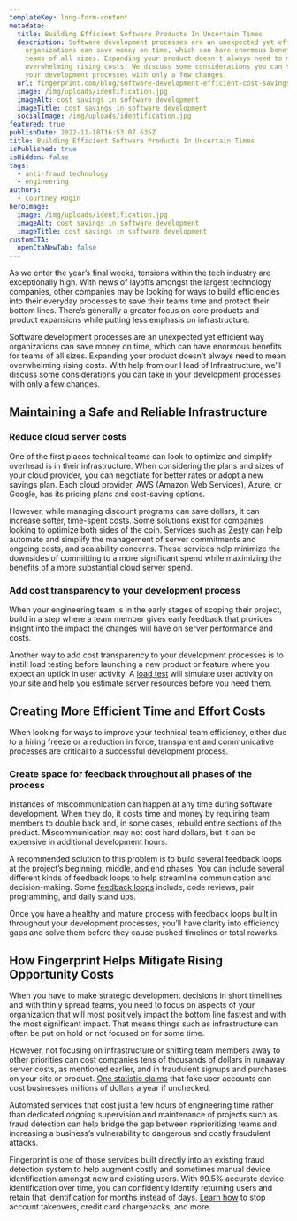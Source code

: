 ```yaml
---
templateKey: long-form-content
metadata:
  title: Building Efficient Software Products In Uncertain Times
  description: Software development processes are an unexpected yet efficient way
    organizations can save money on time, which can have enormous benefits for
    teams of all sizes. Expanding your product doesn’t always need to mean
    overwhelming rising costs. We discuss some considerations you can take in
    your development processes with only a few changes.
  url: fingerprint.com/blog/software-development-efficient-cost-savings
  image: /img/uploads/identification.jpg
  imageAlt: cost savings in software development
  imageTitle: cost savings in software development
  socialImage: /img/uploads/identification.jpg
featured: true
publishDate: 2022-11-18T16:53:07.635Z
title: Building Efficient Software Products In Uncertain Times
isPublished: true
isHidden: false
tags:
  - anti-fraud technology
  - engineering
authors:
  - Courtney Rogin
heroImage:
  image: /img/uploads/identification.jpg
  imageAlt: cost savings in software development
  imageTitle: cost savings in software development
customCTA:
  openCtaNewTab: false
---
```

As we enter the year’s final weeks, tensions within the tech industry are exceptionally high. With news of layoffs amongst the largest technology companies, other companies may be looking for ways to build efficiencies into their everyday processes to save their teams time and protect their bottom lines. There’s generally a greater focus on core products and product expansions while putting less emphasis on infrastructure.

Software development processes are an unexpected yet efficient way organizations can save money on time, which can have enormous benefits for teams of all sizes. Expanding your product doesn’t always need to mean overwhelming rising costs. With help from our Head of Infrastructure, we’ll discuss some considerations you can take in your development processes with only a few changes.

## Maintaining a Safe and Reliable Infrastructure

### Reduce cloud server costs

One of the first places technical teams can look to optimize and simplify overhead is in their infrastructure. When considering the plans and sizes of your cloud provider, you can negotiate for better rates or adopt a new savings plan. Each cloud provider, AWS (Amazon Web Services), Azure, or Google, has its pricing plans and cost-saving options. 

However, while managing discount programs can save dollars, it can increase softer, time-spent costs. Some solutions exist for companies looking to optimize both sides of the coin. Services such as [Zesty](https://zesty.co/products/commitment-manager/) can help automate and simplify the management of server commitments and ongoing costs, and scalability concerns. These services help minimize the downsides of committing to a more significant spend while maximizing the benefits of a more substantial cloud server spend. 

### Add cost transparency to your development process

When your engineering team is in the early stages of scoping their project, build in a step where a team member gives early feedback that provides insight into the impact the changes will have on server performance and costs. 

Another way to add cost transparency to your development processes is to instill load testing before launching a new product or feature where you expect an uptick in user activity. A [load test](https://twinsunsolutions.com/blog/how-to-estimate-hosting-costs-with-load-testing/) will simulate user activity on your site and help you estimate server resources before you need them. 

## Creating More Efficient Time and Effort Costs

When looking for ways to improve your technical team efficiency, either due to a hiring freeze or a reduction in force, transparent and communicative processes are critical to a successful development process. 

### Create space for feedback throughout all phases of the process

Instances of miscommunication can happen at any time during software development. When they do, it costs time and money by requiring team members to double back and, in some cases, rebuild entire sections of the product. Miscommunication may not cost hard dollars, but it can be expensive in additional development hours. 

A recommended solution to this problem is to build several feedback loops at the project’s beginning, middle, and end phases. You can include several different kinds of feedback loops to help streamline communication and decision-making. Some [feedback loops](https://lucamezzalira.medium.com/the-power-of-feedback-loops-f8e27e8ac25f) include, code reviews, pair programming, and daily stand ups.

Once you have a healthy and mature process with feedback loops built in throughout your development processes, you’ll have clarity into efficiency gaps and solve them before they cause pushed timelines or total reworks. 

## How Fingerprint Helps Mitigate Rising Opportunity Costs 

When you have to make strategic development decisions in short timelines and with thinly spread teams, you need to focus on aspects of your organization that will most positively impact the bottom line fastest and with the most significant impact. That means things such as infrastructure can often be put on hold or not focused on for some time. 

However, not focusing on infrastructure or shifting team members away to other priorities can cost companies tens of thousands of dollars in runaway server costs, as mentioned earlier, and in fraudulent signups and purchases on your site or product. [One statistic claims](https://www.adweek.com/performance-marketing/report-fake-user-accounts-cost-businesses-millions-of-dollars-a-year/#:~:text=These%20attacks%20cost%20companies%20an,as%20dents%20to%20your%20reputation.) that fake user accounts can cost businesses millions of dollars a year if unchecked. 

Automated services that cost just a few hours of engineering time rather than dedicated ongoing supervision and maintenance of projects such as fraud detection can help bridge the gap between reprioritizing teams and increasing a business’s vulnerability to dangerous and costly fraudulent attacks. 

Fingerprint is one of those services built directly into an existing fraud detection system to help augment costly and sometimes manual device identification amongst new and existing users. With 99.5% accurate device identification over time, you can confidently identify returning users and retain that identification for months instead of days. [Learn how](https://fingerprint.com/products/fingerprint-pro/) to stop account takeovers, credit card chargebacks, and more.